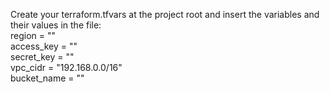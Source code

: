 Create your terraform.tfvars at the project root and insert the variables and their values in the file:<br />
region      = ""<br />
access_key  = ""<br />
secret_key  = ""<br />
vpc_cidr    = "192.168.0.0/16"<br />
bucket_name = ""
